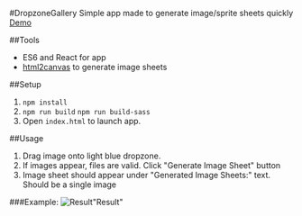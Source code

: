 #DropzoneGallery
Simple app made to generate image/sprite sheets quickly
[Demo](https://kalvyn-lu.github.io/dropzonegallery)

##Tools
* ES6 and React for app
* [html2canvas](https://www.npmjs.com/package/html2canvas) to generate image sheets


##Setup
1. `npm install`
2. `npm run build` `npm run build-sass`
3. Open `index.html` to launch app.

##Usage
1. Drag image onto light blue dropzone.
2. If images appear, files are valid. Click "Generate Image Sheet" button
3. Image sheet should appear under "Generated Image Sheets:" text. Should be a single image

###Example:
![Result](https://s14.postimg.org/yb5puynpd/Screenshot_2016_11_12_at_4_02_11_PM.png)"Result"
